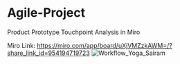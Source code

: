 # Agile-Project
Product Prototype Touchpoint Analysis in Miro

Miro Link: https://miro.com/app/board/uXjVMZzkAWM=/?share_link_id=954194719723
![Workflow_Yoga_Sairam](https://user-images.githubusercontent.com/75962509/227737494-a978e9bd-03d7-4ff9-a37b-dee244aeadf5.png)
